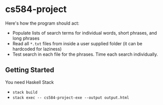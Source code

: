 # cs584-project

Here's how the program should act:

- Populate lists of search terms for individual words, short phrases, and long phrases
- Read all `*.txt` files from inside a user supplied folder (it can be hardcoded
  for laziness)
- Test search in each file for the phrases. Time each search individually.

## Getting Started

You need Haskell Stack

- `stack build`
- `stack exec -- cs584-project-exe --output output.html`
